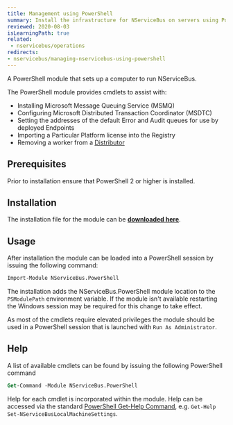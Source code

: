 ```yaml
---
title: Management using PowerShell
summary: Install the infrastructure for NServiceBus on servers using PowerShell.
reviewed: 2020-08-03
isLearningPath: true
related:
 - nservicebus/operations
redirects:
- nservicebus/managing-nservicebus-using-powershell
---
```


A PowerShell module that sets up a computer to run NServiceBus.

The PowerShell module provides cmdlets to assist with:

 * Installing Microsoft Message Queuing Service (MSMQ)
 * Configuring Microsoft Distributed Transaction Coordinator (MSDTC)
 * Setting the addresses of the default Error and Audit queues for use by deployed Endpoints
 * Importing a Particular Platform license into the Registry
 * Removing a worker from a [Distributor](/transports/msmq/distributor/)


## Prerequisites

Prior to installation ensure that PowerShell 2 or higher is installed.


## Installation

The installation file for the module can be **[downloaded here](https://github.com/particular/NServiceBus.PowerShell/releases/latest)**.


## Usage

After installation the module can be loaded into a PowerShell session by issuing the following command:

```ps
Import-Module NServiceBus.PowerShell
```

The installation adds the NServiceBus.PowerShell module location to the `PSModulePath` environment variable. If the module isn't available restarting the Windows session may be required for this change to take effect.

As most of the cmdlets require elevated privileges the module should be used in a PowerShell session that is launched with `Run As Administrator`.


## Help

A list of available cmdlets can be found by issuing the following PowerShell command

```ps
Get-Command -Module NServiceBus.PowerShell
```

Help for each cmdlet is incorporated within the module. Help can be accessed via the standard [PowerShell Get-Help Command](https://technet.microsoft.com/en-us/library/ee176848.aspx), e.g. `Get-Help Set-NServiceBusLocalMachineSettings`.